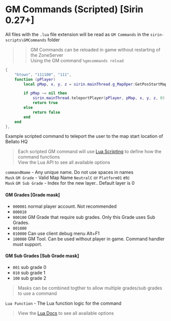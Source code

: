 # GM Commands (Scripted) [Sirin 0.27+]

All files with the `.lua` file extension will be read as `GM Commands` in the `sirin-scripts\GMCommands` folder

>> GM Commands can be reloaded in game without restarting of the ZoneServer \
>> Using the GM command `%gmcommands reload`

```lua
{
	"btown", "111100", "111",
	function (pPlayer)
		local pMap, x, y, z = sirin.mainThread.g_MapOper:GetPosStartMap(0, false)

		if pMap ~= nil then
			sirin.mainThread.teleportPlayer(pPlayer, pMap, x, y, z, 0)
			return true
		else
			return false
		end
	end
},
```
Example scripted command to teleport the user to the map start location of Bellato HQ


> Each scripted GM command will use [Lua Scripting](lua/luascripting.md) to define how the command functions \
> View the Lua API to see all available options


`commandName` - Any unique name. Do not use spaces in names \
`Mask` `GM Grade` - Valid Map Name `NeutralC` or `Platform01` etc \
`Mask` `GM Sub Grade` - Index for the new layer.. Default layer is 0

#### GM Grades [Grade mask]
- `000001` normal player account. Not recommended
- `000010`
- `000100` GM Grade that require sub grades. Only this Grade uses Sub Grades.
- `001000` 
- `010000` Can use client debug menu Alt+F1
- `100000` GM Tool. Can be used without player in game. Command handler must support.
#### GM Sub Grades [Sub Grade mask]
- `001` sub grade 0
- `010` sub grade 1
- `100` sub grade 2

> Masks can be combined togther to allow multiple grades/sub grades to use a command

`Lua Function` - The Lua function logic for the command 

> View the [Lua Docs](lua/luascripting.md) to see all available options